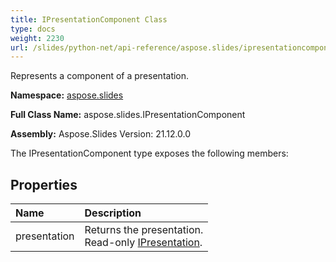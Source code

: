 ```yaml
---
title: IPresentationComponent Class
type: docs
weight: 2230
url: /slides/python-net/api-reference/aspose.slides/ipresentationcomponent/
---
```


Represents a component of a presentation.

**Namespace:** [aspose.slides](/slides/python-net/api-reference/aspose.slides/)

**Full Class Name:** aspose.slides.IPresentationComponent

**Assembly:**  Aspose.Slides Version: 21.12.0.0

The IPresentationComponent type exposes the following members:
## **Properties**
|**Name**|**Description**|
| :- | :- |
|presentation|Returns the presentation. <br/>            Read-only [IPresentation](/python-net/api-reference/aspose.slides/ipresentation/).|
